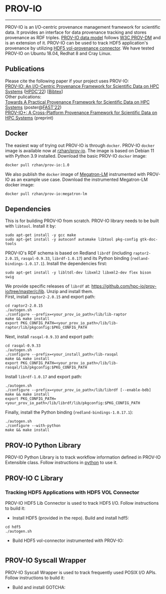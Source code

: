 # PROV-IO

---
PROV-IO is an I/O-centric provenance management framework for scientific data. It provides an interface for data provenance tracking and stores provenance as RDF triples. [PROV-IO data model](https://github.com/hpc-io/prov-io/blob/master/doc/provio-latest.png) follows [W3C PROV-DM](https://www.w3.org/TR/prov-dm/) and is an extension of it. PROV-IO can be used to track HDF5 application's provenance by utilizing [HDF5 vol-provenance connector](https://github.com/hpc-io/vol-provenance). We have tested PROV-IO on Ubuntu 18.04, Redhat 8 and Cray Linux.

## Publications
Please cite the following paper if your project uses PROV-IO:  <br /> 
[PROV-IO: An I/O-Centric Provenance Framework for Scientific Data on HPC Systems](https://dl.acm.org/doi/10.1145/3502181.3531477) ([HPDC'22](https://www.hpdc.org/2022/)) [[Bibtex](https://github.com/hpc-io/prov-io/blob/master/doc/acm_3502181.3531477.bib)] <br /> 
Other pulications:  <br /> 
[Towards A Practical Provenance Framework for Scientific Data on HPC Systems](https://github.com/hpc-io/prov-io/blob/master/doc/FAST_22_WiP_PROV-IO.pdf) (poster@[FAST'22](https://www.usenix.org/conference/fast22)) <br />
[PROV-IO+: A Cross-Platform Provenance Framework for Scientific Data on HPC Systems](https://arxiv.org/abs/2308.00891) (preprint)<br />

## Docker
The easiest way of trying out PROV-IO is through ```docker```. PROV-IO ```docker``` image is available now at [rzhan/prov-io](https://hub.docker.com/repository/docker/rzhan/prov-io). The image is based on Debian 11 with Python 3.9 installed. Download the basic PROV-IO ```docker``` image:
```
docker pull rzhan/prov-io:1.0
```
We also publish the ```docker``` image of [Megatron-LM](https://github.com/NVIDIA/Megatron-LM) instrumented with PROV-IO as an example use case. Download the instrumented Megatron-LM docker image:
```
docker pull rzhan/prov-io:megatron-lm
```

## Dependencies
This is for building PROV-IO from scratch.
PROV-IO library needs to be built with ```libtool```. Install it by: <br /> 
```
sudo apt-get install -y gcc make
sudo apt-get install -y autoconf automake libtool pkg-config gtk-doc-tools 
```
PROV-IO's RDF schema is based on Redland ```librdf``` (including ```raptor2-2.0.15```, ```rasqal-0.9.33```, ```librdf-1.0.17```) and its Python binding (```redland-bindings-1.0.17.1```). Install the dependencies first: <br />  
```
sudo apt-get install -y libltdl-dev libxml2 libxml2-dev flex bison swig
```
We provide specific releases of ```librdf``` at: https://github.com/hpc-io/prov-io/tree/master/c/lib. Unzip and install them. <br />
First, install ```raptor2-2.0.15``` and export path:
```
cd raptor2-2.0.15
./autogen.sh
./configure --prefix=<your_prov_io_path>/lib/lib-raptor
make && make install
export PKG_CONFIG_PATH=<your_prov_io_path>/lib/lib-raptor/lib/pkgconfig:$PKG_CONFIG_PATH
```
Next, install ```rasqal-0.9.33``` and export path:
```
cd rasqal-0.9.33
./autogen.sh
./configure --prefix=<your_install_path>/lib-rasqal
make && make install
export PKG_CONFIG_PATH=<your_prov_io_path>/lib/lib-rasqal/lib/pkgconfig:$PKG_CONFIG_PATH
```
Install ```librdf-1.0.17``` and export path:
```
./autogen.sh
./configure --prefix=<your_prov_io_path>/lib/librdf [--enable-bdb]
make && make install
export PKG_CONFIG_PATH=<your_prov_io_path>/lib/librdf/lib/pkgconfig:$PKG_CONFIG_PATH
```
Finally, install the Python binding (```redland-bindings-1.0.17.1```):
```
./autogen.sh
./configure --with-python
make && make install
```

## PROV-IO Python Library
PROV-IO Python Library is to track workflow information defined in PROV-IO Extensible class.
Follow instructions in [python](https://github.com/hpc-io/prov-io/tree/master/python) to use it.


## PROV-IO C Library

### Tracking HDF5 Applications with HDF5 VOL Connector
PROV-IO HDF5 Lib Connector is used to track HDF5 I/O. Follow instructions to build it:
- Install HDF5 (provided in the repo). Build and install hdf5:
```
cd hdf5
./autogen.sh
```

- Build HDF5 vol-connector instrumented with PROV-IO:
```
```

## PROV-IO Syscall Wrapper
PROV-IO Syscall Wrapper is used to track frequently used POSIX I/O APIs. Follow instructions to build it:
- Build and install GOTCHA:
```
```
